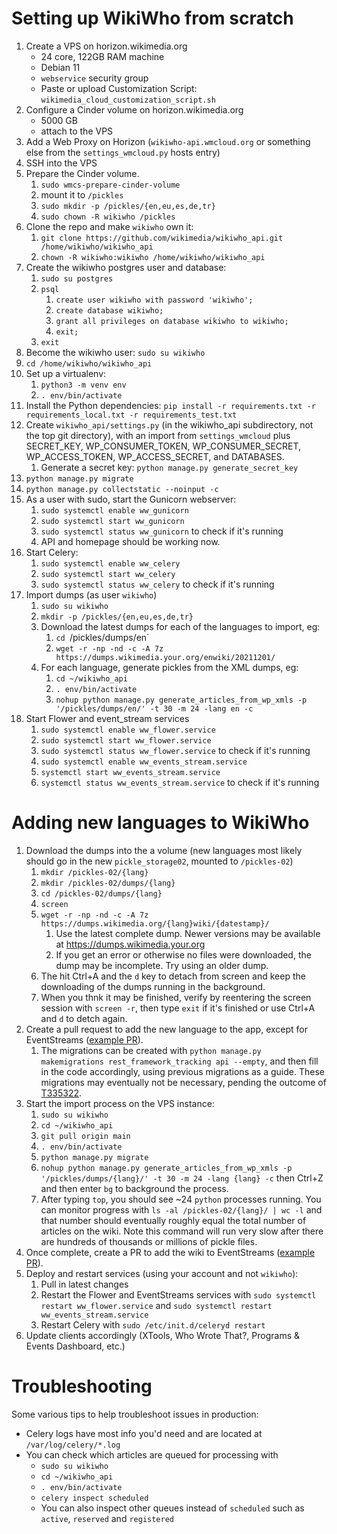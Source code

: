 # Setting up WikiWho from scratch

1. Create a VPS on horizon.wikimedia.org
   * 24 core, 122GB RAM machine
   * Debian 11
   * `webservice` security group
   * Paste or upload Customization Script: `wikimedia_cloud_customization_script.sh`
2. Configure a Cinder volume on horizon.wikimedia.org
   * 5000 GB
   * attach to the VPS
3. Add a Web Proxy on Horizon (`wikiwho-api.wmcloud.org` or something else from the `settings_wmcloud.py` hosts entry)
4. SSH into the VPS
5. Prepare the Cinder volume.
   1. `sudo wmcs-prepare-cinder-volume`
   2. mount it to `/pickles`
   3. `sudo mkdir -p /pickles/{en,eu,es,de,tr}`
   4. `sudo chown -R wikiwho /pickles`
6. Clone the repo and make `wikiwho` own it:
   1. `git clone https://github.com/wikimedia/wikiwho_api.git /home/wikiwho/wikiwho_api`
   2. `chown -R wikiwho:wikiwho /home/wikiwho/wikiwho_api`
7. Create the wikiwho postgres user and database:
   1. `sudo su postgres`
   2. `psql`
      1. `create user wikiwho with password 'wikiwho';`
      2. `create database wikiwho;`
      3. `grant all privileges on database wikiwho to wikiwho;`
      4. `exit;`
   3. `exit`
8. Become the wikiwho user: `sudo su wikiwho`
9. `cd /home/wikiwho/wikiwho_api`
10. Set up a virtualenv:
    1. `python3 -m venv env`
    2. `. env/bin/activate`
11. Install the Python dependencies: `pip install -r requirements.txt -r requirements_local.txt -r requirements_test.txt`
12. Create `wikiwho_api/settings.py` (in the wikiwho_api subdirectory, not the top git directory), with an import from `settings_wmcloud` plus SECRET_KEY, WP_CONSUMER_TOKEN, WP_CONSUMER_SECRET, WP_ACCESS_TOKEN, WP_ACCESS_SECRET, and DATABASES.
     1. Generate a secret key: `python manage.py generate_secret_key`
13. `python manage.py migrate`
14. `python manage.py collectstatic --noinput -c`
15. As a user with sudo, start the Gunicorn webserver:
    1.  `sudo systemctl enable ww_gunicorn`
    2.  `sudo systemctl start ww_gunicorn`
    3.  `sudo systemctl status ww_gunicorn` to check if it's running
    4.  API and homepage should be working now.
18. Start Celery:
    1.  `sudo systemctl enable ww_celery`
    2.  `sudo systemctl start ww_celery`
    3.  `sudo systemctl status ww_celery` to check if it's running
19. Import dumps (as user `wikiwho`)
    1.  `sudo su wikiwho`
    2.  `mkdir -p /pickles/{en,eu,es,de,tr}`
    3.  Download the latest dumps for each of the languages to import, eg:
        1.  `cd `/pickles/dumps/en`
        2.  `wget -r -np -nd -c -A 7z https://dumps.wikimedia.your.org/enwiki/20211201/`
    4.  For each language, generate pickles from the XML dumps, eg:
        1.  `cd ~/wikiwho_api`
        2.  `. env/bin/activate`
        1.  `nohup python manage.py generate_articles_from_wp_xmls -p '/pickles/dumps/en/' -t 30 -m 24 -lang en -c`
20. Start Flower and event_stream services
    1.  `sudo systemctl enable ww_flower.service`
    2.  `sudo systemctl start ww_flower.service`
    3.  `sudo systemctl status ww_flower.service` to check if it's running
    4.  `sudo systemctl enable ww_events_stream.service`
    5.  `systemctl start ww_events_stream.service`
    6.  `systemctl status ww_events_stream.service` to check if it's running

# Adding new languages to WikiWho

1. Download the dumps into the a volume (new languages most likely should go in the new `pickle_storage02`, mounted to `/pickles-02`)
    1. `mkdir /pickles-02/{lang}`
    2. `mkdir /pickles-02/dumps/{lang}`
    3. `cd /pickles-02/dumps/{lang}`
    4. `screen`
    5. `wget -r -np -nd -c -A 7z https://dumps.wikimedia.org/{lang}wiki/{datestamp}/`
        1. Use the latest complete dump. Newer versions may be available at https://dumps.wikimedia.your.org
        2. If you get an error or otherwise no files were downloaded, the dump may be incomplete. Try using an older dump.
    6. The hit Ctrl+A and the `d` key to detach from screen and keep the downloading of the dumps running in the background.
    7. When you thnk it may be finished, verify by reentering the screen session with `screen -r`, then type `exit` if it's finished or use Ctrl+A and `d` to detch again.
3. Create a pull request to add the new language to the app, except for EventStreams ([example PR](https://github.com/wikimedia/wikiwho_api/pull/8)).
    1. The migrations can be created with `python manage.py makemigrations rest_framework_tracking api --empty`, and then fill in the code accordingly, using previous migrations as a guide. These migrations may eventually not be necessary, pending the outcome of [T335322](https://phabricator.wikimedia.org/T335322).
4. Start the import process on the VPS instance:
    1. `sudo su wikiwho`
    2. `cd ~/wikiwho_api`
    3. `git pull origin main`
    4. `. env/bin/activate`
    5. `python manage.py migrate`
    6. `nohup python manage.py generate_articles_from_wp_xmls -p '/pickles/dumps/{lang}/' -t 30 -m 24 -lang {lang} -c` then Ctrl+Z and then enter `bg` to background the process.
    7. After typing `top`, you should see ~24 `python` processes running. You can monitor progress with `ls -al /pickles-02/{lang}/ | wc -l` and that number should eventually roughly equal the total number of articles on the wiki. Note this command will run very slow after there are hundreds of thousands or millions of pickle files.
 5. Once complete, create a PR to add the wiki to EventStreams ([example PR](https://github.com/wikimedia/wikiwho_api/pull/7)).
 9. Deploy and restart services (using your account and not `wikiwho`):
       1. Pull in latest changes
       2. Restart the Flower and EventStreams services with `sudo systemctl restart ww_flower.service` and `sudo systemctl restart ww_events_stream.service`
       3. Restart Celery with `sudo /etc/init.d/celeryd restart`
 10. Update clients accordingly (XTools, Who Wrote That?, Programs & Events Dashboard, etc.)

# Troubleshooting

Some various tips to help troubleshoot issues in production:

* Celery logs have most info you'd need and are located at `/var/log/celery/*.log`
* You can check which articles are queued for processing with
  * `sudo su wikiwho`
  * `cd ~/wikiwho_api`
  * `. env/bin/activate`
  * `celery inspect scheduled`
  * You can also inspect other queues instead of `scheduled` such as `active`, `reserved` and `registered`

